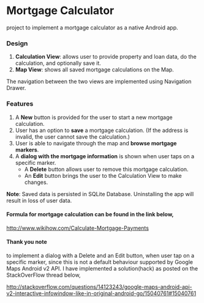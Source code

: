 # Mortgage Calculator
 project to implement a mortgage calculator as a native Android app.
 
### Design
1. **Calculation View**: allows user to provide property and loan data, do the calculation, and optionally save it.
2. **Map View**: shows all saved mortgage calculations on the Map.

 The navigation between the two views are implemented using Navigation Drawer.
### Features
1. A **New** button is provided for the user to start a new mortgage calculation. 
2. User has an option to **save** a mortgage calculation. (If the address is invalid, the user cannot save the calculation.)
3. User is able to navigate through the map and **browse mortgage markers**.
4. A **dialog with the mortgage information** is shown when user taps on a specific marker.
    *  A **Delete** button allows user to remove this mortgage calculation.
    *  An **Edit** button brings the user to the Calculation View to make changes.

 **Note**:  Saved data is persisted in SQLite Database. Uninstalling the app will result in loss of user data.
#### Formula for mortgage calculation can be found in the link below,
 http://www.wikihow.com/Calculate-Mortgage-Payments
 
#### Thank you note
 to implement a dialog with a Delete and an Edit button, when user tap on a specific marker, since this is not a default behaviour supported by Google Maps Android v2 API. I have implemented a solution(hack) as posted on the StackOverFlow thread below,

http://stackoverflow.com/questions/14123243/google-maps-android-api-v2-interactive-infowindow-like-in-original-android-go/15040761#15040761
